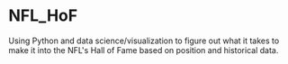 # NFL_HoF
Using Python and data science/visualization to figure out what it takes to make it into the NFL's Hall of Fame based on position and historical data.
